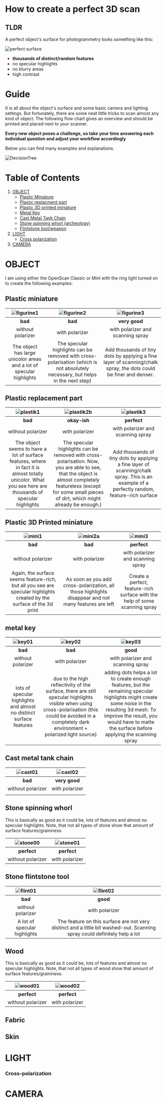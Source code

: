 # How to create a perfect 3D scan

## TLDR

A perfect object's surface for photogrammetry looks something like this:

![perfect surface](https://user-images.githubusercontent.com/57842400/165493134-2781e6df-6e9e-44ec-8a93-12215ea65d59.jpg)

* **thousands of distinct/random features**
* no specular highlights
* no blurry areas
* high contrast

# Guide

It is all about the object's surface and some basic camera and lighting settings. But fortunately, there are some neat little tricks to scan almost any kind of object. The following flow chart gives an overview and should be printed and placed next to your scanner.

**Every new object poses a challenge, so take your time answering each individual question and adjust your workflow accordingly**




Below you can find many examples and explanations.

![DecisionTree](https://user-images.githubusercontent.com/57842400/165475087-9fd507b6-ea02-454a-af5a-b6895f08c3b5.png)

# Table of Contents

1. [OBJECT](#OBJECT)
   * [Plastic Miniature](#plastic-miniature)
   * [Plastic replacment part](#plastic-replacement-part)
   * [Plastic 3D printed miniature](#plastic-3d-printed-miniature)
   * [Metal Key](#metal-key)
   * [Cast Metal Tank Chain](#cast-metal-tank-chain)
   * [Stone spinning whorl (archeology)](#stone-spinning-whorl)
   * [Flintstone tool/weapon](#Stone-flintstone-tool)
2. [LIGHT](#LIGHT)
   * [Cross polarization](#Cross_polarization)
3. [CAMERA](#CAMERA)

# OBJECT

I am using either the OpenScan Classic or Mini with the ring light turned on to create the following examples:

## Plastic miniature

| ![figurine1](https://user-images.githubusercontent.com/57842400/165480743-6c4cbcc1-ea7c-4b77-905d-926e91fcbd3e.jpg) | ![figurine2](https://user-images.githubusercontent.com/57842400/165480757-85ac6978-9170-4d95-94f7-fcb3bb87de01.jpg) | ![figurine3](https://user-images.githubusercontent.com/57842400/165480771-ef97c268-86bf-4f8f-8041-32474a56b134.jpg) |
|:---:|:---:|:---:|
| **bad** | **bad** | **very good** |
| without polarizer | with polarizer | with polarizer and scanning spray |
| The object has large unicolor areas and a lot of specular highlights | The specular highlights can be removed with cross-polarisation (which is not absolutely necessary, but helps in the next step) | Add thousands of tiny dots by applying a fine layer of scanning/chalk spray, the dots could be finer and denser. |

## Plastic replacement part

| ![plastik1](https://user-images.githubusercontent.com/57842400/165482945-b30ccc84-da44-480f-99b0-790bc73c6cf6.jpg)  | ![plastik2b](https://user-images.githubusercontent.com/57842400/165482937-258b015e-0560-402e-a56b-056b1c69967a.jpg) | ![plastik3](https://user-images.githubusercontent.com/57842400/165482758-476a4f0e-bbcb-4c9b-baf6-09472da1c9ff.jpg)  |
|:---:|:---:|:---:|
| **bad** | **okay-ish** |  **perfect** |
| without polarizer | with polarizer | with polarizer and scanning spray |
| The object seems to have a lot of surface features, where in fact it is almost totally unicolor. What you see here are thousands of specular highlights| The specular highlights can be removed with cross-polarisation. Now, you are able to see, that the object is almost completely featureless (except for some small pieces of dirt, which might already be enough.) | Add thousands of tiny dots by applying a fine layer of scanning/chalk spray. This is an example of a perfectly random, feature-rich surface |

## Plastic 3D Printed miniature

|  ![mini1](https://user-images.githubusercontent.com/57842400/165484334-788ccff7-1574-4151-b4e0-50c8e52f1ef0.jpg) |  ![mini2a](https://user-images.githubusercontent.com/57842400/165484371-6e3cf1ac-f4e1-418e-92e0-d7c11e77cc65.jpg) | ![mini3](https://user-images.githubusercontent.com/57842400/165484385-9d512ef0-cd6b-433d-9ca4-ec369f20b227.jpg)  |
|:---:|:---:|:---:|
| **bad** | **bad** |  **perfect** |
| without polarizer | with polarizer | with polarizer and scanning spray |
| Again, the surface seems feature-rich, but all you see are specular highlights created by the surface of the 3d print  | As soon as you add cross-polarization, all those highlights disappear and not many features are left  | Create a perfect, feature-rich surface with the help of some scanning spray  |

## metal key

|  ![key01](https://user-images.githubusercontent.com/57842400/165489805-dc9f1c48-a59b-46e4-aff6-882e21ba09f6.jpg) |  ![key02](https://user-images.githubusercontent.com/57842400/165489817-ba120dc7-2c30-4be7-b1e2-51285494b92e.jpg) | ![key03](https://user-images.githubusercontent.com/57842400/165489838-c192a5be-c3f5-4322-a049-6d444b5425f3.jpg)  |
|:---:|:---:|:---:|
| **bad** | **bad** |  **good** |
| without polarizer | with polarizer | with polarizer and scanning spray |
|  lots of specular highlights and almost no distinct surface features | due to the high reflectivity of the surface, there are still specular highlights visible when using cross-polarisation (this could be avoided in a completely dark environment + polarized light source)  | adding dots helps a lot to create enough features, but the remaining specular highlights might create some noise in the resulting 3d mesh. To improve the result, you would have to matte the surface before applying the scanning spray |

## Cast metal tank chain

| ![cast01](https://user-images.githubusercontent.com/57842400/165490031-8954c361-4fdf-46e2-ae74-2a76ff65c689.jpg)  |  ![cast02](https://user-images.githubusercontent.com/57842400/165490049-3cf85624-2950-4dc5-bb18-436df9f29026.jpg) |
|:---:|:---:|
| **bad** | **very good** |
| without polarizer | with polarizer  |
|   |   |

## Stone spinning whorl

This is basically as good as it could be, lots of features and almost no specular highlights.  Note, that not all types of stone show that amount of surface features/graininess.

|  ![stone00](https://user-images.githubusercontent.com/57842400/165494355-39d6e219-66eb-4ef0-a83c-5d0a2ea2bba7.jpg) |  ![stone01](https://user-images.githubusercontent.com/57842400/165494185-001b4db0-8284-47a6-adc7-8ec28b5cf01d.jpg) |
|:---:|:---:|
| **perfect** | **perfect** |
|  without polarizer |  with polarizer  |


## Stone flintstone tool

| ![flint01](https://user-images.githubusercontent.com/57842400/165495617-6b594b56-f02d-40dd-a001-33a723731101.jpg) | ![flint02](https://user-images.githubusercontent.com/57842400/165495630-c3af513f-cdfe-46ae-b4c6-1eebd9d517cc.jpg) |
|:---:|:---:|
| **bad** | **good** |
|  without polarizer |  with polarizer  |
| A lot of specular highlights  | The feature on this surface are not very distinct and a little bit washed-out. Scanning spray could definitely help a lot |

## Wood

This is basically as good as it could be, lots of features and almost no specular highlights. Note, that not all types of wood show that amount of surface features/graininess.

| ![wood01](https://user-images.githubusercontent.com/57842400/165497374-e7e22a48-9610-4154-acdf-310a026b13e4.jpg) | ![wood02](https://user-images.githubusercontent.com/57842400/165497402-95676c45-26bb-4854-b731-ec51fa3876e4.jpg) |
|:---:|:---:|
| **perfect** | **perfect** |
|  without polarizer |  with polarizer  |

## Fabric

## Skin

# LIGHT

### Cross-polarization

# CAMERA
